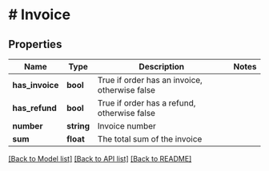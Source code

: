 # # Invoice

## Properties

Name | Type | Description | Notes
------------ | ------------- | ------------- | -------------
**has_invoice** | **bool** | True if order has an invoice, otherwise false |
**has_refund** | **bool** | True if order has a refund, otherwise false |
**number** | **string** | Invoice number |
**sum** | **float** | The total sum of the invoice |

[[Back to Model list]](../../README.md#models) [[Back to API list]](../../README.md#endpoints) [[Back to README]](../../README.md)
